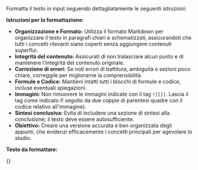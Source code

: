 Formatta il testo in input seguendo dettagliatamente le seguenti istruzioni:

**Istruzioni per la formattazione:**

- **Organizzazione e Formato:** Utilizza il formato Markdown per organizzare il testo in paragrafi chiari e schematizzati, assicurandoti che tutti i concetti rilevanti siano coperti senza aggiungere contenuti superflui.
- **Integrità del contenuto:** Assicurati di non tralasciare alcun punto e di mantenere l'integrità del contenuto originale. 
- **Correzione di errori:** Se noti errori di battitura, ambiguità o sezioni poco chiare, correggile per migliorarne la comprensibilità. 
- **Formule e Codice:** Mantieni intatti tutti i blocchi di formule e codice, incluse eventuali spiegazioni.
- **Immagini:** Non rimuovere le immagini indicate con il tag `![[]]`. Lascia il tag come indicato (! seguito da due coppie di parentesi quadre con il codice relativo all'immagine).
- **Sintesi conclusiva:** Evita di includere una sezione di sintesi alla conclusione; il testo deve essere autosufficiente.
- **Obiettivo:** Creare una versione accurata e ben organizzata degli appunti, che evidenzi efficacemente i concetti principali per agevolare lo studio.

**Testo da formattare:**

{}


